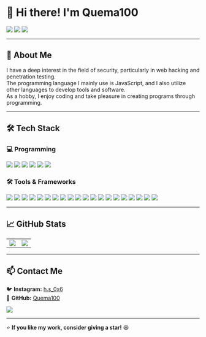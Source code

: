 # 👋 Hi there! I'm **Quema100**  
<div>
  <img src="https://komarev.com/ghpvc/?username=Quema100&label=Profile%20Views&color=blueviolet&style=flat" />
  <img src="https://img.shields.io/github/followers/Quema100?style=social" />
  <img src="https://img.shields.io/github/stars/Quema100?style=social" />
</div> 

---

## 🚀 About Me  

I have a deep interest in the field of security, particularly in web hacking and penetration testing.  
The programming language I mainly use is JavaScript, and I also utilize other languages to develop tools and software.  
As a hobby, I enjoy coding and take pleasure in creating programs through programming.  

---

## 🛠️ Tech Stack  

### 💻 Programming
<div>
  <img src="https://img.shields.io/badge/JavaScript-F7DF1E?style=flat&logo=javascript&logoColor=black" />
  <img src="https://img.shields.io/badge/Python-3776AB?style=flat&logo=python&logoColor=white" />
  <img src="https://img.shields.io/badge/C-00599C?style=flat&logo=c&logoColor=white" />
  <img src="https://img.shields.io/badge/Dart-0175C2?style=flat&logo=dart&logoColor=white" />
  <img src="https://img.shields.io/badge/HTML-E34F26?style=flat&logo=html5&logoColor=white" />
  <img src="https://img.shields.io/badge/CSS-1572B6?style=flat&logo=css3&logoColor=white" />
</div>  

### 🛠️ Tools & Frameworks  
<div>
  <img src="https://img.shields.io/badge/Node.js-339933?style=flat&logo=node.js&logoColor=white" />
  <img src="https://img.shields.io/badge/pnpm-F69220?style=flat&logo=pnpm&logoColor=white" />
  <img src="https://img.shields.io/badge/npx-00B8F4?style=flat&logo=npm&logoColor=white" />
  <img src="https://img.shields.io/badge/Yarn-2C8EBB?style=flat&logo=yarn&logoColor=white" />
  <img src="https://img.shields.io/badge/npm-CB3837?style=flat&logo=npm&logoColor=white" />
  <img src="https://img.shields.io/badge/Git-F05032?style=flat&logo=git&logoColor=white" />
  <img src="https://img.shields.io/badge/Firebase-FFCB2B?style=flat&logo=firebase&logoColor=black" />
  <img src="https://img.shields.io/badge/Flutter-02569B?style=flat&logo=flutter&logoColor=white"/>
  <img src="https://img.shields.io/badge/Express.js-000000?style=flat&logo=express&logoColor=white" />
  <img src="https://img.shields.io/badge/Flask-000000?style=flat&logo=flask&logoColor=white" />
  <img src="https://img.shields.io/badge/React-61DAFB?style=flat&logo=react&logoColor=black" />
  <img src="https://img.shields.io/badge/Electron-47848F?style=flat&logo=electron&logoColor=white" />
  <img src="https://img.shields.io/badge/Discord.js-5865F2?style=flat&logo=discord&logoColor=white" />
  <img src="https://img.shields.io/badge/Discord.py-3776AB?style=flat&logo=python&logoColor=white" />
  <img src="https://img.shields.io/badge/OpenCV-5C3EE8?style=flat&logo=opencv&logoColor=white" />
  <img src="https://img.shields.io/badge/Visual_Studio-5C2D91?style=flat?style=flat&logo=htmx&logoColor=white" />
  <img src="https://img.shields.io/badge/Visual_Studio_Code-007ACC?style=flat&logo=htmx&logoColor=white" />
  <img src="https://img.shields.io/badge/Android_Studio-3DDC84?style=flat&logo=android%20studio&logoColor=white" />
  <img src="https://img.shields.io/badge/IntelliJ_IDEA-000000?style=flat&logo=intellij%20idea&logoColor=white" />
  <img src="https://img.shields.io/badge/Kali_Linux-557C94?style=flat&logo=kalilinux&logoColor=white" />
</div>  

---

## 📈 GitHub Stats  

<table>
  <tr>
    <td>
      <img src="https://github-readme-stats.vercel.app/api?username=Quema100&show_icons=true&theme=radical" />
    </td>
    <td>
      <img src="https://github-readme-stats.vercel.app/api/top-langs/?username=Quema100&layout=compact&theme=radical" />
    </td>
  </tr>
</table>

---

## 📫 Contact Me  

🐦 **Instagram:** [h.s_0x6](https://www.instagram.com/h.s_0x6)  
📘 **GitHub:** [Quema100](https://github.com/Quema100)  

<a href="https://discord.com/users/1351904913726242857">
  <img src="https://lanyard.cnrad.dev/api/1351904913726242857?showDisplayName=true&idleMessage=I'm not doing anything:(">
</a>

---

⭐ **If you like my work, consider giving a star!** 😆   

<!--
**Quema100/Quema100** is a ✨ _special_ ✨ repository because its `README.md` (this file) appears on your GitHub profile.

Here are some ideas to get you started:

- 🔭 I’m currently working on ...
- 🌱 I’m currently learning ...
- 👯 I’m looking to collaborate on ...
- 🤔 I’m looking for help with ...
- 💬 Ask me about ...
- 📫 How to reach me: ...
- 😄 Pronouns: ...
- ⚡ Fun fact: ...
-->
